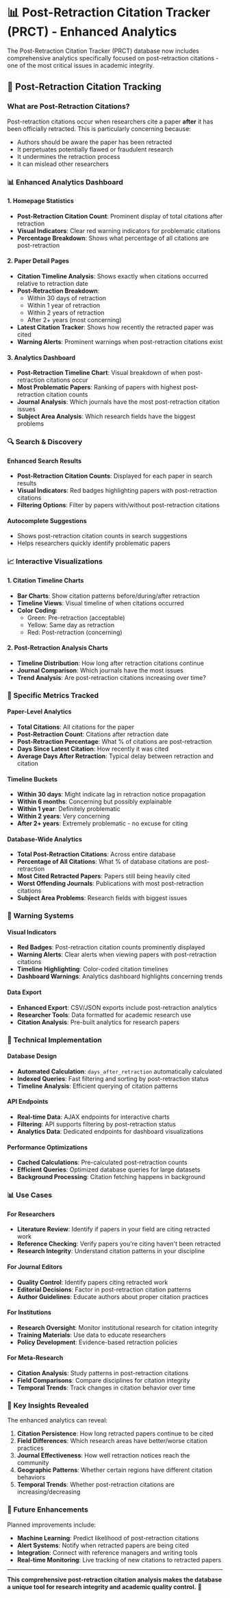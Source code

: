 # 📊 Post-Retraction Citation Tracker (PRCT) - Enhanced Analytics

The Post-Retraction Citation Tracker (PRCT) database now includes comprehensive analytics specifically focused on post-retraction citations - one of the most critical issues in academic integrity.

## 🚨 Post-Retraction Citation Tracking

### What are Post-Retraction Citations?
Post-retraction citations occur when researchers cite a paper **after** it has been officially retracted. This is particularly concerning because:

- Authors should be aware the paper has been retracted
- It perpetuates potentially flawed or fraudulent research
- It undermines the retraction process
- It can mislead other researchers

### 📊 Enhanced Analytics Dashboard

#### 1. **Homepage Statistics**
- **Post-Retraction Citation Count**: Prominent display of total citations after retraction
- **Visual Indicators**: Clear red warning indicators for problematic citations
- **Percentage Breakdown**: Shows what percentage of all citations are post-retraction

#### 2. **Paper Detail Pages**
- **Citation Timeline Analysis**: Shows exactly when citations occurred relative to retraction date
- **Post-Retraction Breakdown**:
  - Within 30 days of retraction
  - Within 1 year of retraction  
  - Within 2 years of retraction
  - After 2+ years (most concerning)
- **Latest Citation Tracker**: Shows how recently the retracted paper was cited
- **Warning Alerts**: Prominent warnings when post-retraction citations exist

#### 3. **Analytics Dashboard**
- **Post-Retraction Timeline Chart**: Visual breakdown of when post-retraction citations occur
- **Most Problematic Papers**: Ranking of papers with highest post-retraction citation counts
- **Journal Analysis**: Which journals have the most post-retraction citation issues
- **Subject Area Analysis**: Which research fields have the biggest problems

### 🔍 Search & Discovery

#### Enhanced Search Results
- **Post-Retraction Citation Counts**: Displayed for each paper in search results
- **Visual Indicators**: Red badges highlighting papers with post-retraction citations
- **Filtering Options**: Filter by papers with/without post-retraction citations

#### Autocomplete Suggestions
- Shows post-retraction citation counts in search suggestions
- Helps researchers quickly identify problematic papers

### 📈 Interactive Visualizations

#### 1. **Citation Timeline Charts**
- **Bar Charts**: Show citation patterns before/during/after retraction
- **Timeline Views**: Visual timeline of when citations occurred
- **Color Coding**: 
  - Green: Pre-retraction (acceptable)
  - Yellow: Same day as retraction
  - Red: Post-retraction (concerning)

#### 2. **Post-Retraction Analysis Charts**
- **Timeline Distribution**: How long after retraction citations continue
- **Journal Comparison**: Which journals have the most issues
- **Trend Analysis**: Are post-retraction citations increasing over time?

### 🎯 Specific Metrics Tracked

#### Paper-Level Analytics
- **Total Citations**: All citations for the paper
- **Post-Retraction Count**: Citations after retraction date
- **Post-Retraction Percentage**: What % of citations are post-retraction
- **Days Since Latest Citation**: How recently it was cited
- **Average Days After Retraction**: Typical delay between retraction and citation

#### Timeline Buckets
- **Within 30 days**: Might indicate lag in retraction notice propagation
- **Within 6 months**: Concerning but possibly explainable
- **Within 1 year**: Definitely problematic
- **Within 2 years**: Very concerning
- **After 2+ years**: Extremely problematic - no excuse for citing

#### Database-Wide Analytics
- **Total Post-Retraction Citations**: Across entire database
- **Percentage of All Citations**: What % of database citations are post-retraction
- **Most Cited Retracted Papers**: Papers still being heavily cited
- **Worst Offending Journals**: Publications with most post-retraction citations
- **Subject Area Problems**: Research fields with biggest issues

### 🚨 Warning Systems

#### Visual Indicators
- **Red Badges**: Post-retraction citation counts prominently displayed
- **Warning Alerts**: Clear alerts when viewing papers with post-retraction citations
- **Timeline Highlighting**: Color-coded citation timelines
- **Dashboard Warnings**: Analytics dashboard highlights concerning trends

#### Data Export
- **Enhanced Export**: CSV/JSON exports include post-retraction analytics
- **Researcher Tools**: Data formatted for academic research use
- **Citation Analysis**: Pre-built analytics for research papers

### 🔧 Technical Implementation

#### Database Design
- **Automated Calculation**: `days_after_retraction` automatically calculated
- **Indexed Queries**: Fast filtering and sorting by post-retraction status
- **Timeline Analysis**: Efficient querying of citation patterns

#### API Endpoints
- **Real-time Data**: AJAX endpoints for interactive charts
- **Filtering**: API supports filtering by post-retraction status
- **Analytics Data**: Dedicated endpoints for dashboard visualizations

#### Performance Optimizations
- **Cached Calculations**: Pre-calculated post-retraction counts
- **Efficient Queries**: Optimized database queries for large datasets
- **Background Processing**: Citation fetching happens in background

### 📊 Use Cases

#### For Researchers
- **Literature Review**: Identify if papers in your field are citing retracted work
- **Reference Checking**: Verify papers you're citing haven't been retracted
- **Research Integrity**: Understand citation patterns in your discipline

#### For Journal Editors
- **Quality Control**: Identify papers citing retracted work
- **Editorial Decisions**: Factor in post-retraction citation patterns
- **Author Guidelines**: Educate authors about proper citation practices

#### For Institutions
- **Research Oversight**: Monitor institutional research for citation integrity
- **Training Materials**: Use data to educate researchers
- **Policy Development**: Evidence-based retraction policies

#### For Meta-Research
- **Citation Analysis**: Study patterns in post-retraction citations
- **Field Comparisons**: Compare disciplines for citation integrity
- **Temporal Trends**: Track changes in citation behavior over time

### 🎯 Key Insights Revealed

The enhanced analytics can reveal:

1. **Citation Persistence**: How long retracted papers continue to be cited
2. **Field Differences**: Which research areas have better/worse citation practices
3. **Journal Effectiveness**: How well retraction notices reach the community
4. **Geographic Patterns**: Whether certain regions have different citation behaviors
5. **Temporal Trends**: Whether post-retraction citations are increasing/decreasing

### 🚀 Future Enhancements

Planned improvements include:
- **Machine Learning**: Predict likelihood of post-retraction citations
- **Alert Systems**: Notify when retracted papers are being cited
- **Integration**: Connect with reference managers and writing tools
- **Real-time Monitoring**: Live tracking of new citations to retracted papers

---

**This comprehensive post-retraction citation analysis makes the database a unique tool for research integrity and academic quality control.** 🎯 